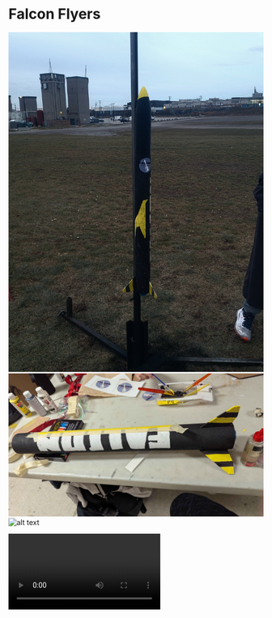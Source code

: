 # Falcon Flyers
![alt text](<20241219_162941 (1).jpg>)
![alt text](PXL_20241218_202529988.jpg) ![alt text](20241219_164206.jpg)

<video controls src="20241219_164032.mp4" title="Title"></video>

